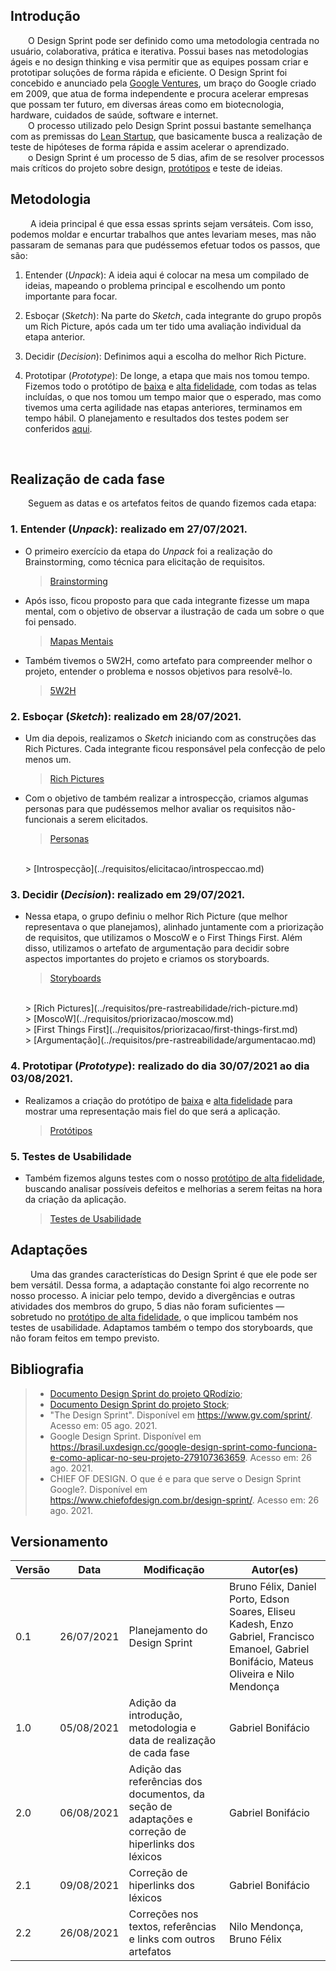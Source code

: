 ## Introdução

&emsp;&emsp;O Design Sprint pode ser definido como uma metodologia centrada no usuário, colaborativa, prática e iterativa. Possui bases nas metodologias ágeis e no design thinking e visa permitir que as equipes possam criar e prototipar soluções de forma rápida e eficiente.  O Design Sprint foi concebido e anunciado pela [Google Ventures](https://www.gv.com/sprint/), um braço do Google criado em 2009, que atua de forma independente e procura acelerar empresas que possam ter futuro, em diversas áreas como em biotecnologia, hardware, cuidados de saúde, software e internet.<br>
&emsp;&emsp;O processo utilizado pelo Design Sprint possui bastante semelhança com as premissas do [Lean Startup](http://theleanstartup.com/), que basicamente busca a realização de teste de hipóteses de forma rápida e assim acelerar o aprendizado.<br>
&emsp;&emsp;o Design Sprint é um processo de 5 dias, afim de se resolver processos mais críticos do projeto sobre design, [protótipos](../../requisitos/modelagem/lexicos/#lexico-prototipo) e teste de ideias.<br>

## Metodologia
&emsp;&emsp;
A ideia principal é que essa essas sprints sejam versáteis. Com isso, podemos moldar e encurtar trabalhos que antes levariam meses, mas não passaram de semanas para que pudéssemos efetuar todos os passos, que são:

1. Entender (_Unpack_): A ideia aqui é colocar na mesa um compilado de ideias, mapeando o problema principal e escolhendo um ponto importante para focar. 

2. Esboçar (_Sketch_): Na parte do _Sketch_, cada integrante do grupo propôs um Rich Picture, após cada um ter tido uma avaliação individual da etapa anterior.

3. Decidir (_Decision_): Definimos aqui a escolha do melhor Rich Picture.

4. Prototipar (_Prototype_): De longe, a etapa que mais nos tomou tempo. Fizemos todo o protótipo de [baixa](../../requisitos/modelagem/lexicos/#lexico-prototipo-de-baixa-fidelidade) e [alta fidelidade](../../requisitos/modelagem/lexicos/#lexico-prototipo-de-alta-fidelidade), com todas as telas incluídas, o que nos tomou um tempo maior que o esperado, mas como tivemos uma certa agilidade nas etapas anteriores, terminamos em tempo hábil. O planejamento e resultados dos testes podem ser conferidos [aqui](./prototipos.md).
<br>

## Realização de cada fase
&emsp;&emsp;Seguem as datas e os artefatos feitos de quando fizemos cada etapa:

### 1. Entender (_Unpack_): realizado em 27/07/2021. 

- O primeiro exercício da etapa do _Unpack_ foi a realização do Brainstorming, como técnica para elicitação de requisitos.
   
    > [Brainstorming](../requisitos/elicitacao/brainstorming.md)

- Após isso, ficou proposto para que cada integrante fizesse um mapa mental, com o objetivo de observar a ilustração de cada um sobre o que foi pensado.
   
    > [Mapas Mentais](../requisitos/pre-rastreabilidade/mapa-mental.md)

- Também tivemos o 5W2H, como artefato para compreender melhor o projeto, entender o problema e nossos objetivos para resolvê-lo.
    
    > [5W2H](../requisitos/pre-rastreabilidade/5w2h.md)

### 2. Esboçar (_Sketch_): realizado em 28/07/2021.

- Um dia depois, realizamos o _Sketch_ iniciando com as construções das Rich Pictures. Cada integrante ficou responsável pela confecção de pelo menos um.
   
    > [Rich Pictures](../requisitos/pre-rastreabilidade/rich-picture.md)

- Com o objetivo de também realizar a introspecção, criamos algumas personas para que pudéssemos melhor avaliar os requisitos não-funcionais a serem elicitados.
    
    > [Personas](../requisitos/elicitacao/personas.md)
    <br> 
    > [Introspecção](../requisitos/elicitacao/introspeccao.md)
    
### 3. Decidir (_Decision_): realizado em 29/07/2021.

- Nessa etapa, o grupo definiu o melhor Rich Picture (que melhor representava o que planejamos), alinhado juntamente com a priorização de requisitos, que utilizamos o MoscoW e o First Things First. Além disso, utilizamos o artefato de argumentação para decidir sobre aspectos importantes do projeto e criamos os storyboards.
   
    > [Storyboards](../requisitos/elicitacao/storyboards.md)
    <br>
    > [Rich Pictures](../requisitos/pre-rastreabilidade/rich-picture.md)
    <br>
    > [MoscoW](../requisitos/priorizacao/moscow.md)
    <br>
    > [First Things First](../requisitos/priorizacao/first-things-first.md)
    <br>
    > [Argumentação](../requisitos/pre-rastreabilidade/argumentacao.md)


### 4. Prototipar (_Prototype_): realizado do dia 30/07/2021 ao dia 03/08/2021.

- Realizamos a criação do protótipo de [baixa](../../requisitos/modelagem/lexicos/#lexico-prototipo-de-baixa-fidelidade) e [alta fidelidade](../../requisitos/modelagem/lexicos/#lexico-prototipo-de-alta-fidelidade) para mostrar uma representação mais fiel do que será a aplicação.
    
    > [Protótipos](./prototipos.md)

### 5. Testes de Usabilidade

- Também fizemos alguns testes com o nosso [protótipo de alta fidelidade](../../requisitos/modelagem/lexicos/#lexico-prototipo-de-alta-fidelidade), buscando analisar possíveis defeitos e melhorias a serem feitas na hora da criação da aplicação.
    
    > [Testes de Usabilidade](./prototipos.md)

## Adaptações

&emsp;&emsp;
Uma das grandes características do Design Sprint é que ele pode ser bem versátil. Dessa forma, a adaptação constante foi algo recorrente no nosso processo. A iniciar pelo tempo, devido a divergências e outras atividades dos membros do grupo, 5 dias não foram suficientes — sobretudo no [protótipo de alta fidelidade](../../requisitos/modelagem/lexicos/#lexico-prototipo-de-alta-fidelidade), o que implicou também nos testes de usabilidade. Adaptamos também o tempo dos storyboards, que não foram feitos em tempo previsto.  

## Bibliografia

> - [Documento Design Sprint do projeto QRodízio](https://unbarqdsw.github.io/2020.1_G10_QRodizio/base/design_sprint.html#design-sprint);
> - [Documento Design Sprint do projeto Stock](https://unbarqdsw.github.io/2020.1_G12_Stock/#/DesignSprint/DesignSprint);
> - "The Design Sprint". Disponível em <https://www.gv.com/sprint/>. Acesso em: 05 ago. 2021.
> - Google Design Sprint. Disponível em <https://brasil.uxdesign.cc/google-design-sprint-como-funciona-e-como-aplicar-no-seu-projeto-279107363659>. Acesso em: 26 ago. 2021.
> - CHIEF OF DESIGN. O que é e para que serve o Design Sprint Google?. Disponível em <https://www.chiefofdesign.com.br/design-sprint/>. Acesso em: 26 ago. 2021.

## Versionamento
| Versão | Data | Modificação | Autor(es) |
|--|--|--|--|
|0.1|26/07/2021| Planejamento do Design Sprint | Bruno Félix, Daniel Porto, Edson Soares, Eliseu Kadesh, Enzo Gabriel, Francisco Emanoel, Gabriel Bonifácio, Mateus Oliveira e Nilo Mendonça|
|1.0|05/08/2021| Adição da introdução, metodologia e data de realização de cada fase | Gabriel Bonifácio |
|2.0|06/08/2021| Adição das referências dos documentos, da seção de adaptações e correção de hiperlinks dos léxicos | Gabriel Bonifácio |
|2.1|09/08/2021| Correção de hiperlinks dos léxicos | Gabriel Bonifácio |
| 2.2 | 26/08/2021 | Correções nos textos, referências e links com outros artefatos | Nilo Mendonça, Bruno Félix |